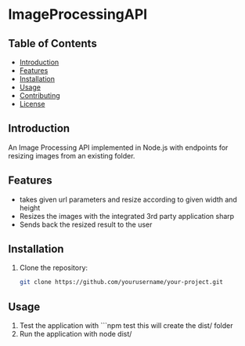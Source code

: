 # ImageProcessingAPI


## Table of Contents
- [Introduction](#introduction)
- [Features](#features)
- [Installation](#installation)
- [Usage](#usage)
- [Contributing](#contributing)
- [License](#license)


## Introduction

An Image Processing API implemented in Node.js with endpoints for resizing images from an existing folder.

## Features

- takes given url parameters and resize according to given width and height
- Resizes the images with the integrated 3rd party application sharp
- Sends back the resized result to the user

## Installation

1. Clone the repository:
   ```sh
   git clone https://github.com/yourusername/your-project.git

## Usage

1. Test the application with ```npm test this will create the dist/ folder
2. Run the application with node dist/

